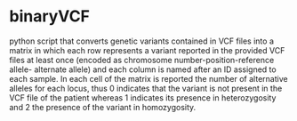 # binaryVCF
python script that converts genetic variants contained in VCF files into a matrix in which
each row represents a variant reported in the provided VCF files at least once (encoded as
chromosome number-position-reference allele- alternate allele) and each column is named after an 
ID assigned to each sample. In each cell of the matrix is reported the number of alternative alleles for
each locus, thus 0 indicates that the variant is not present in the VCF file of the patient whereas 1
indicates its presence in heterozygosity and 2 the presence of the variant in homozygosity.

